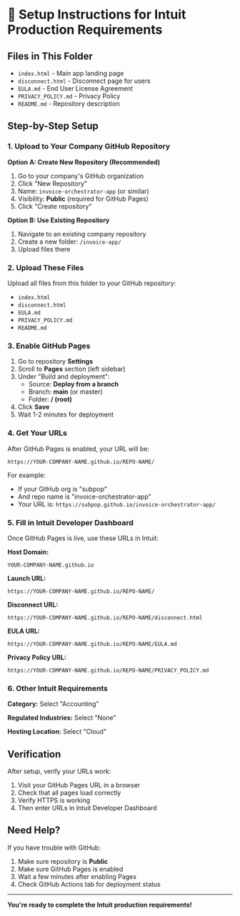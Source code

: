 # 🚀 Setup Instructions for Intuit Production Requirements

## Files in This Folder

- `index.html` - Main app landing page
- `disconnect.html` - Disconnect page for users
- `EULA.md` - End User License Agreement
- `PRIVACY_POLICY.md` - Privacy Policy
- `README.md` - Repository description

## Step-by-Step Setup

### 1. Upload to Your Company GitHub Repository

**Option A: Create New Repository (Recommended)**
1. Go to your company's GitHub organization
2. Click "New Repository"
3. Name: `invoice-orchestrator-app` (or similar)
4. Visibility: **Public** (required for GitHub Pages)
5. Click "Create repository"

**Option B: Use Existing Repository**
1. Navigate to an existing company repository
2. Create a new folder: `/invoice-app/`
3. Upload files there

### 2. Upload These Files

Upload all files from this folder to your GitHub repository:
- `index.html`
- `disconnect.html`
- `EULA.md`
- `PRIVACY_POLICY.md`
- `README.md`

### 3. Enable GitHub Pages

1. Go to repository **Settings**
2. Scroll to **Pages** section (left sidebar)
3. Under "Build and deployment":
   - Source: **Deploy from a branch**
   - Branch: **main** (or master)
   - Folder: **/ (root)**
4. Click **Save**
5. Wait 1-2 minutes for deployment

### 4. Get Your URLs

After GitHub Pages is enabled, your URL will be:
```
https://YOUR-COMPANY-NAME.github.io/REPO-NAME/
```

For example:
- If your GitHub org is "subpop"
- And repo name is "invoice-orchestrator-app"
- Your URL is: `https://subpop.github.io/invoice-orchestrator-app/`

### 5. Fill in Intuit Developer Dashboard

Once GitHub Pages is live, use these URLs in Intuit:

**Host Domain:**
```
YOUR-COMPANY-NAME.github.io
```

**Launch URL:**
```
https://YOUR-COMPANY-NAME.github.io/REPO-NAME/
```

**Disconnect URL:**
```
https://YOUR-COMPANY-NAME.github.io/REPO-NAME/disconnect.html
```

**EULA URL:**
```
https://YOUR-COMPANY-NAME.github.io/REPO-NAME/EULA.md
```

**Privacy Policy URL:**
```
https://YOUR-COMPANY-NAME.github.io/REPO-NAME/PRIVACY_POLICY.md
```

### 6. Other Intuit Requirements

**Category:** Select "Accounting"

**Regulated Industries:** Select "None"

**Hosting Location:** Select "Cloud"

## Verification

After setup, verify your URLs work:
1. Visit your GitHub Pages URL in a browser
2. Check that all pages load correctly
3. Verify HTTPS is working
4. Then enter URLs in Intuit Developer Dashboard

## Need Help?

If you have trouble with GitHub:
1. Make sure repository is **Public**
2. Make sure GitHub Pages is enabled
3. Wait a few minutes after enabling Pages
4. Check GitHub Actions tab for deployment status

---

**You're ready to complete the Intuit production requirements!**
